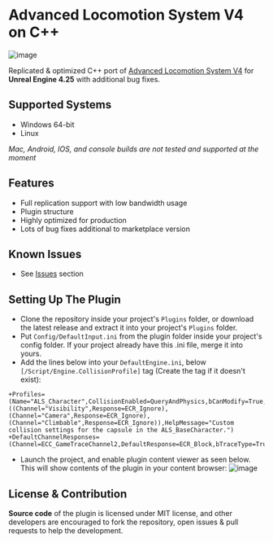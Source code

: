 # Advanced Locomotion System V4 on C++
![image](https://github.com/dyanikoglu/ALSV4_CPP/raw/main/Resources/Readme_Content_2.gif)

Replicated & optimized C++ port of [Advanced Locomotion System V4](https://www.unrealengine.com/marketplace/en-US/product/advanced-locomotion-system-v1) for **Unreal Engine 4.25** with additional bug fixes.

## Supported Systems
- Windows 64-bit
- Linux

*Mac, Android, IOS, and console builds are not tested and supported at the moment*

## Features
- Full replication support with low bandwidth usage
- Plugin structure
- Highly optimized for production
- Lots of bug fixes additional to marketplace version

## Known Issues
- See [Issues](https://github.com/dyanikoglu/ALSV4_CPP/issues) section

## Setting Up The Plugin
- Clone the repository inside your project's `Plugins` folder, or download the latest release and extract it into your project's `Plugins` folder.
- Put `Config/DefaultInput.ini` from the plugin folder inside your project's config folder. If your project already have this .ini file, merge it into yours.
- Add the lines below into your `DefaultEngine.ini`, below `[/Script/Engine.CollisionProfile]` tag (Create the tag if it doesn't exist):
```
+Profiles=(Name="ALS_Character",CollisionEnabled=QueryAndPhysics,bCanModify=True,ObjectTypeName="Pawn",CustomResponses=((Channel="Visibility",Response=ECR_Ignore),(Channel="Camera",Response=ECR_Ignore),(Channel="Climbable",Response=ECR_Ignore)),HelpMessage="Custom collision settings for the capsule in the ALS_BaseCharacter.")
+DefaultChannelResponses=(Channel=ECC_GameTraceChannel2,DefaultResponse=ECR_Block,bTraceType=True,bStaticObject=False,Name="Climbable")
```
- Launch the project, and enable plugin content viewer as seen below. This will show contents of the plugin in your content browser:
![image](https://github.com/dyanikoglu/ALSV4_CPP/raw/main/Resources/Readme_Content_1.png)

## License & Contribution
**Source code** of the plugin is licensed under MIT license, and other developers are encouraged to fork the repository, open issues & pull requests to help the development.
